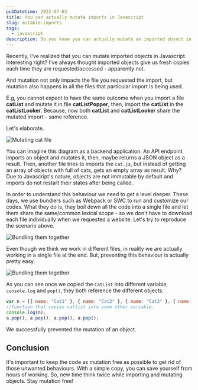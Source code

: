 ```yaml
---
pubDatetime: 2022-07-03
title: You can actually mutate imports in Javascript
slug: mutable-imports
tags:
  - javascript
description: Do you know you can actually mutate an imported object in JS? Today, we will see how to mutate and avoid mutation for imported objects.
---
```


Recently, I've realized that you can mutate imported objects in Javascript. Interesting right? I've always thought imported objects give us fresh copies each time they are requested/accessed - apparently not.

And mutation not only impacts the file you requested the import, but mutation also happens in all the files that particular import is being used.

E.g, you cannot expect to have the same outcome when you import a file **catList** and mutate it in file **catListPopper**, then, import the **catList** in the **catListLooker**. Because, now both **catList** and **catListLooker** share the mutated import - same reference.

Let's elaborate.

![Mutating cat file](/blog-images/mutable-imports/diagram.png)

You can imagine this diagram as a backend application. An API endpoint imports an object and mutates it, then, maybe returns a JSON object as a result. Then, another file tries to
imports the `cat.js`, but instead of getting an array of objects with full of cats, gets an empty array as result. Why? Due to Javascript's nature, objects are not immutable by default and
imports do not restart their states after being called.

In order to understand this behaviour we need to get a level deeper. These days, we use bundlers such as Webpack or SWC to run and customize our codes. What they do is, they boil down all the code
into a single file and let them share the same/common lexical scope - so we don't have to download each file individually when we requested a website. Let's try to reproduce the scenario above.

![Bundling them together](/blog-images/mutable-imports/bundle.png)

Even though we think we work in different files, in reality we are actually working in a single file at the end. But, preventing this behaviour is actually pretty easy.

![Bundling them together](/blog-images/mutable-imports/bundler-without-mutation.png)

As you can see once we copied the `CatList` into different variable, `console.log` and `pop()`, they both reference the different objects.

```javascript
var n = [{ name: "Cat1" }, { name: "Cat2" }, { name: "Cat3" }, { name: "Cat4" }];
//function that copies catlist into some other variable.
console.log(n);
a.pop(), a.pop(), a.pop(), a.pop();
```

We successfully prevented the mutation of an object.

## Conclusion

It's important to keep the code as mutation free as possible to get rid of those unwanted behaviours. With a simple copy, you can save yourself from hours of working.
So, new time think twice while importing and mutating objects. Stay mutation free!
